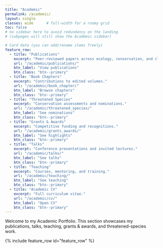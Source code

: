 ```yaml
---
title: "Academic"
permalink: /academic/
layout: single
classes: wide      # full-width for a roomy grid
toc: false
# no sidebar here to avoid redundancy on the landing
# (subpages will still show the Academic sidebar)

# Card data (you can add/rename items freely)
feature_row:
  - title: "Publications"
    excerpt: "Peer-reviewed papers across ecology, conservation, and climate science."
    url: "/academic/publications/"
    btn_label: "View publications"
    btn_class: "btn--primary"
  - title: "Book Chapters"
    excerpt: "Contributions to edited volumes."
    url: "/academic/book_chapter/"
    btn_label: "Browse chapters"
    btn_class: "btn--primary"
  - title: "Threatened Species"
    excerpt: "Conservation assessments and nominations."
    url: "/academic/threatened_species/"
    btn_label: "See nominations"
    btn_class: "btn--primary"
  - title: "Grants & Awards"
    excerpt: "Competitive funding and recognitions."
    url: "/academic/grants_awards/"
    btn_label: "See highlights"
    btn_class: "btn--primary"
  - title: "Talks"
    excerpt: "Conference presentations and invited lectures."
    url: "/academic/talks/"
    btn_label: "See talks"
    btn_class: "btn--primary"
  - title: "Teaching"
    excerpt: "Courses, mentoring, and training."
    url: "/academic/teaching/"
    btn_label: "See teaching"
    btn_class: "btn--primary"
  - title: "Academic CV"
    excerpt: "Full curriculum vitae."
    url: "/academic/cv/"
    btn_label: "Open CV"
    btn_class: "btn--primary"
---
```


Welcome to my Academic Portfolio. This section showcases my publications, talks, teaching, grants & awards, and threatened-species work.

{% include feature_row id="feature_row" %}
